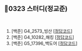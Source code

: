 ## 📘0323 스터디(정교준)
</br>

1. [백준] G4_2573_빙산 [[정답코드](https://github.com/daejeon5-algostudy/AlgorithmStudy/blob/main/%EC%8A%A4%ED%84%B0%EB%94%94/0323/%EC%A0%95%EA%B5%90%EC%A4%80/G4_2573_%EB%B9%99%EC%82%B0.md)]
2. [백준] G4_10282_해킹 [[정답코드](G5_17396_백도어.md)]
3. [백준] G5_17396_백도어 [[정답코드]()]
